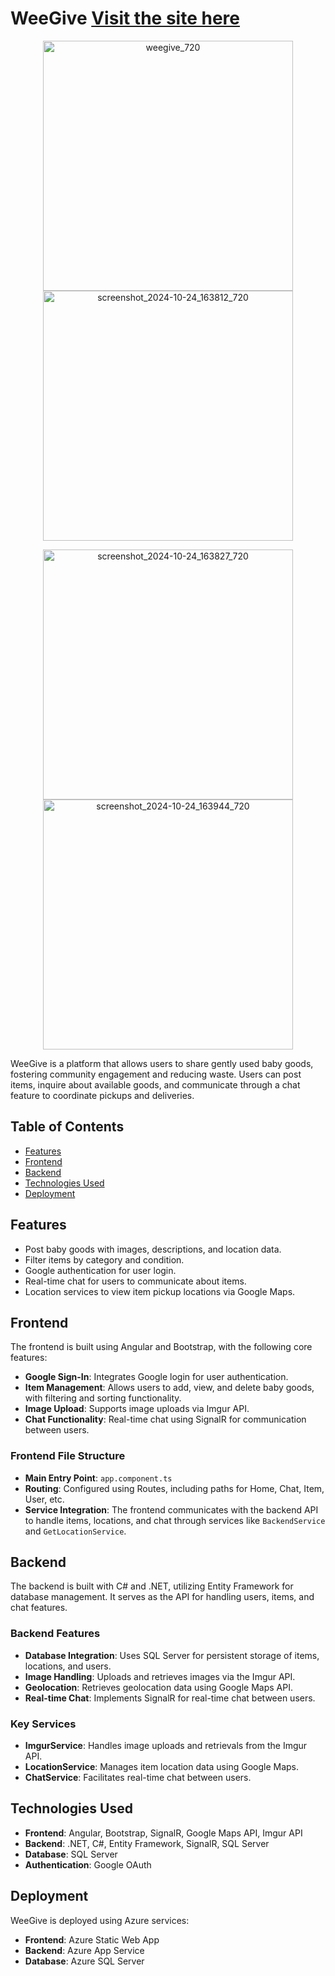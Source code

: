 # WeeGive **[Visit the site here](https://green-sand-0fc2ba30f.5.azurestaticapps.net/)**
<p align="center">
  <img src="https://github.com/user-attachments/assets/22a511a2-5f9b-4ff3-a7eb-0c88dd350f41" alt="weegive_720" width="400"/>
  <img src="https://github.com/user-attachments/assets/27376fa9-7984-4849-abbb-4f2d751b43ba" alt="screenshot_2024-10-24_163812_720" width="400"/>
</p>
<p align="center">
 <img src="https://github.com/user-attachments/assets/f63e2327-1a1d-46c5-bfe7-9ecb02b16ebc" alt="screenshot_2024-10-24_163827_720" width="400"/>
 <img src="https://github.com/user-attachments/assets/514ef92e-a020-4e15-9a49-f79b9f95e5d0" alt="screenshot_2024-10-24_163944_720" width="400"/>
</p>

WeeGive is a platform that allows users to share gently used baby goods, fostering community engagement and reducing waste. Users can post items, inquire about available goods, and communicate through a chat feature to coordinate pickups and deliveries.

## Table of Contents

- [Features](#features)
- [Frontend](#frontend)
- [Backend](#backend)
- [Technologies Used](#technologies-used)
- [Deployment](#deployment)

## Features

- Post baby goods with images, descriptions, and location data.
- Filter items by category and condition.
- Google authentication for user login.
- Real-time chat for users to communicate about items.
- Location services to view item pickup locations via Google Maps.

## Frontend

The frontend is built using Angular and Bootstrap, with the following core features:

- **Google Sign-In**: Integrates Google login for user authentication.
- **Item Management**: Allows users to add, view, and delete baby goods, with filtering and sorting functionality.
- **Image Upload**: Supports image uploads via Imgur API.
- **Chat Functionality**: Real-time chat using SignalR for communication between users.

### Frontend File Structure

- **Main Entry Point**: `app.component.ts`
- **Routing**: Configured using Routes, including paths for Home, Chat, Item, User, etc.
- **Service Integration**: The frontend communicates with the backend API to handle items, locations, and chat through services like `BackendService` and `GetLocationService`.

## Backend

The backend is built with C# and .NET, utilizing Entity Framework for database management. It serves as the API for handling users, items, and chat features.

### Backend Features

- **Database Integration**: Uses SQL Server for persistent storage of items, locations, and users.
- **Image Handling**: Uploads and retrieves images via the Imgur API.
- **Geolocation**: Retrieves geolocation data using Google Maps API.
- **Real-time Chat**: Implements SignalR for real-time chat between users.

### Key Services

- **ImgurService**: Handles image uploads and retrievals from the Imgur API.
- **LocationService**: Manages item location data using Google Maps.
- **ChatService**: Facilitates real-time chat between users.

## Technologies Used

- **Frontend**: Angular, Bootstrap, SignalR, Google Maps API, Imgur API
- **Backend**: .NET, C#, Entity Framework, SignalR, SQL Server
- **Database**: SQL Server
- **Authentication**: Google OAuth

## Deployment

WeeGive is deployed using Azure services:

- **Frontend**: Azure Static Web App
- **Backend**: Azure App Service
- **Database**: Azure SQL Server
